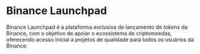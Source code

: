 # Binance Launchpad

Binance Launchpad é a plataforma exclusiva de lançamento de _tokens_ da Binance, com o objetivo de apoiar o ecossistema de criptomoedas, oferecendo acesso inicial a projetos de qualidade para todos os usuários da Binance.
